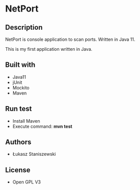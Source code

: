 # NetPort

## Description

NetPort is console application to scan ports. 
Written in Java 11.

This is my first application written in Java.

## Built with

* Java11
* jUnit
* Mockito
* Maven

## Run test

* Install Maven
* Execute command: **mvn test**

## Authors

* Łukasz Staniszewski

## License

* Open GPL V3